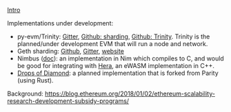[Intro](https://github.com/ethereum/sharding/blob/develop/docs/doc.md)

Implementations under development:
- py-evm/Trinity: [Gitter](https://gitter.im/ethereum/py-evm), [Github: sharding](https://github.com/ethereum/py-evm/tree/sharding), [Github: Trinity](https://github.com/ethereum/py-evm/tree/trinity). Trinity is the planned/under development EVM that will run a node and network.
- Geth sharding: [Github](https://github.com/prysmaticlabs/geth-sharding), [Gitter](https://gitter.im/prysmaticlabs/geth-sharding), [website](https://prysmaticlabs.com/)
- Nimbus ([doc](https://docs.google.com/document/d/14u65XVNLOd83cq3t7wNC9UPweZ6kPWvmXwRTWWn0diQ/edit#)): an implementation in Nim which compiles to C, and would be good for integrating with [Hera](https://github.com/ewasm/hera), an eWASM implementation in C++.
- [Drops of Diamond](https://github.com/Drops-of-Diamond/parity/blob/Sharding/Sharding-info.md): a planned implementation that is forked from Parity (using Rust).

Background: https://blog.ethereum.org/2018/01/02/ethereum-scalability-research-development-subsidy-programs/